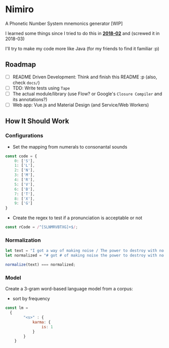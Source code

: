 # Nimiro
A Phonetic Number System mnemonics generator [WIP]

I learned some things since I tried to do this in [**2018-02**](https://github.com/dreamski21/nimiro-2018-02) and (screwed it in 2018-03)

I'll try to make my code more like Java (for my friends to find it familiar :p)

## Roadmap
* [ ] README Driven Development: Think and finish this README :p (also, check `docs/`)
* [ ] TDD: Write tests using `Tape`
* [ ] The actual module/library (use Flow? or Google's `Closure Compiler` and its annotations?)
* [ ] Web app: Vue.js and Material Design (and Service/Web Workers)

## How It Should Work

### Configurations
- Set the mapping from numerals to consonantal sounds
```js
const code = {
	0: ['S'],
	1: ['L'],
	2: ['N'],
	3: ['M'],
	4: ['R'],
	5: ['V'],
	6: ['B'],
	7: ['T'],
	8: ['X'],
	9: ['G']
}
```

- Create the regex to test if a pronunciation is acceptable or not
```js
const rCode = /^[SLNMRVBTXG]+$/;
```

### Normalization
```js
let text = "I got a way of making noise / The power to destroy with no static";
let normalized = "# got # of making noise the power to destroy with no static";

normalize(text) === normalized;
```

### Model
Create a 3-gram word-based language model from a corpus:

- sort by frequency

```js
const lm =
  {
		"<s>" : {
			karma: {
				is: 1
			}
		}
	}
```
